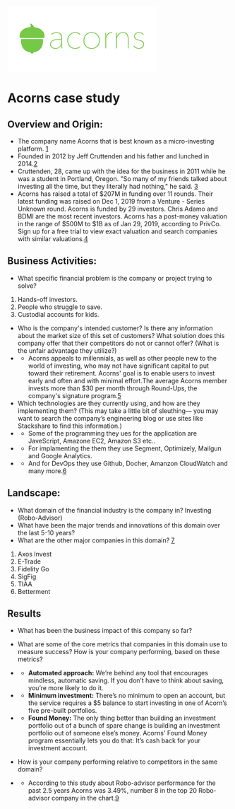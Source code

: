 ![Logo](Logo.jpg)
# Acorns case study
## Overview and Origin:
* The company name Acorns that is best known as a micro-investing platform. [1](https://www.forbes.com/companies/acorns/?list=fintech/#7f50003f3529)
* Founded in 2012 by Jeff Cruttenden and his father and lunched in 2014.[2](https://money.cnn.com/2015/04/15/technology/acorns-series-c/#:~:text=Cruttenden%2C%2028%2C%20came%20up%20with,doesn't%20charge%20a%20commission.)
* Cruttenden, 28, came up with the idea for the business in 2011 while he was a student in Portland, Oregon.
"So many of my friends talked about investing all the time, but they literally had nothing," he said. [3](https://money.cnn.com/2015/04/15/technology/acorns-series-c/#:~:text=Cruttenden%2C%2028%2C%20came%20up%20with,doesn't%20charge%20a%20commission.)
* Acorns has raised a total of $207M in funding over 11 rounds. Their latest funding was raised on Dec 1, 2019 from a Venture - Series Unknown round.
Acorns is funded by 29 investors. Chris Adamo and BDMI are the most recent investors.
Acorns has a post-money valuation in the range of $500M to $1B as of Jan 29, 2019, according to PrivCo. Sign up for a free trial to view exact valuation and search companies with similar valuations.[4](https://www.investopedia.com/articles/company-insights/090516/how-acorns-works-and-makes-money.asp#citation-9)
## Business Activities:
* What specific financial problem is the company or project trying to solve?
1. Hands-off investors. 
2. People who struggle to save.
3. Custodial accounts for kids.

* Who is the company's intended customer?  Is there any information about the market size of this set of customers?
What solution does this company offer that their competitors do not or cannot offer? (What is the unfair advantage they utilize?)
* * Acorns appeals to millennials, as well as other people new to the world of investing, who may not have significant capital to put toward their retirement. Acorns' goal is to enable users to invest early and often and with minimal effort.The average Acorns member invests more than $30 per month through Round-Ups, the company's signature program.[5](https://www.nerdwallet.com/reviews/investing/advisors/acorns)
* Which technologies are they currently using, and how are they implementing them? (This may take a little bit of sleuthing–– you may want to search the company’s engineering blog or use sites like Stackshare to find this information.)
* * Some of the programming they ues for the application are JaveScript, Amazone EC2, Amazon S3 etc..
* * For implamenting the them they use Segment, Optimizely, Mailgun and Google Analytics.
* * And for DevOps they use Github, Docher, Amanzon CloudWatch and many more.[6](https://stackshare.io/acorns/acorns)
## Landscape:
* What domain of the financial industry is the company in? 
Investing (Robo-Advisor)
* What have been the major trends and innovations of this domain over the last 5-10 years? 
* What are the other major companies in this domain? [7](https://www.nerdwallet.com/blog/investing/robo-advisor-performance-is-only-one-piece-of-the-puzzle/)
1. Axos Invest
2. E-Trade
3. Fidelity Go 
4. SigFig
5. TIAA 
6. Betterment
## Results 
* What has been the business impact of this company so far? 

* What are some of the core metrics that companies in this domain use to measure success? How is your company performing, based on these metrics?
* * **Automated approach:** We’re behind any tool that encourages mindless, automatic saving. If you don’t have to think about saving, you’re more likely to do it.
* * **Minimum investment:** There’s no minimum to open an account, but the service requires a $5 balance to start investing in one of Acorn’s five pre-built portfolios.
* * **Found Money:** The only thing better than building an investment portfolio out of a bunch of spare change is building an investment portfolio out of someone else’s money. Acorns' Found Money program essentially lets you do that: It’s cash back for your investment account.
* How is your company performing relative to competitors in the same domain?
* * According to this study about Robo-advisor performance for the past 2.5 years Acorns was 3.49%, number 8 in the top 20 Robo-advisor company in the chart.[9](https://www.nerdwallet.com/blog/investing/robo-advisor-performance-is-only-one-piece-of-the-puzzle/)





